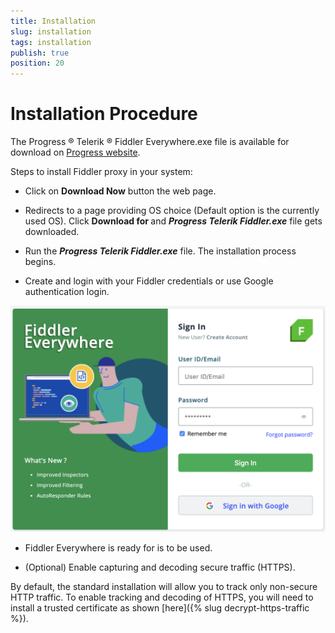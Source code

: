 ```yaml
---
title: Installation
slug: installation
tags: installation
publish: true
position: 20
---
```


# Installation Procedure 
 
The Progress ® Telerik ® Fiddler Everywhere.exe file is available for download on [Progress website](https://www.telerik.com/fiddler-everywhere). 

Steps to install Fiddler proxy in your system: 

- Click on **Download Now** button the web page. 

- Redirects to a page providing OS choice (Default option is the currently used OS). Click **Download for <your-OS>**  and **_Progress Telerik Fiddler.exe_** file gets downloaded. 

- Run the **_Progress Telerik Fiddler.exe_** file. The installation process begins.

- Create and login with your Fiddler credentials or use Google authentication login.

![login-screen](../images/login-screen-fiddler.png)

- Fiddler Everywhere is ready for is to be used.

- (Optional) Enable capturing and decoding secure traffic (HTTPS).

By default, the standard installation will allow you to track only non-secure HTTP traffic. To enable tracking and decoding of HTTPS, you will need to install a trusted certificate as shown [here]({% slug decrypt-https-traffic %}).